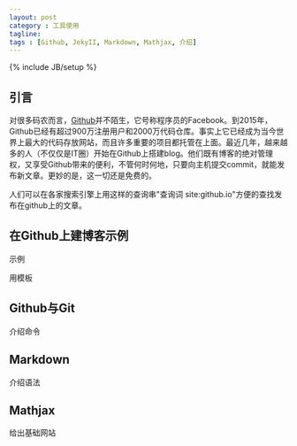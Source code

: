 ```yaml
---
layout: post
category : 工具使用
tagline: 
tags : [Github, JekyII, Markdown, Mathjax, 介绍]
---
```

{% include JB/setup %}

## 引言

对很多码农而言，[Github](https://github.com/)并不陌生，它号称程序员的Facebook。到2015年，Github已经有超过900万注册用户和2000万代码仓库。事实上它已经成为当今世界上最大的代码存放网站，而且许多重要的项目都托管在上面。最近几年，越来越多的人（不仅仅是IT圈）开始在Github上搭建blog。他们既有博客的绝对管理权，又享受Github带来的便利，不管何时何地，只要向主机提交commit，就能发布新文章。更妙的是，这一切还是免费的。

人们可以在各家搜索引擎上用这样的查询串"查询词 site:github.io"方便的查找发布在github上的文章。

## 在Github上建博客示例

示例

用模板

## Github与Git

介绍命令

## Markdown

介绍语法

## Mathjax

给出基础网站
